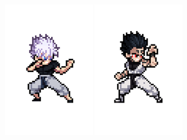 ![](https://github.com/kur0gir1/gif/blob/main/dhn41z6-c7453db4-65e7-4dbc-8600-7980779fdc4e.gif)
![](https://github.com/kur0gir1/gif/blob/main/dhn428o-9b06d075-ddf5-46a0-a824-8ef62ccb6018.gif)
